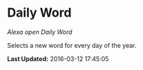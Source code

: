 # Daily Word
*Alexa open Daily Word*

Selects a new word for every day of the year.

**Last Updated:** 2016-03-12 17:45:05